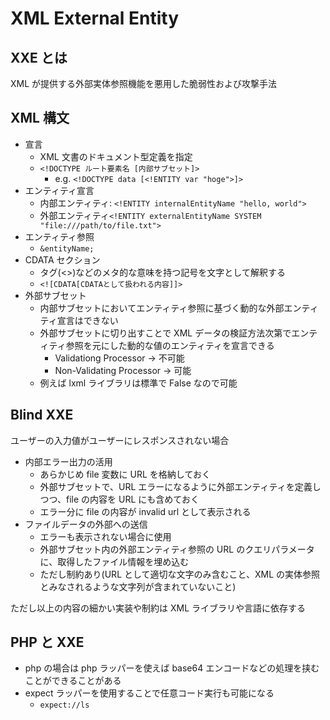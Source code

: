 # XML External Entity

## XXE とは

XML が提供する外部実体参照機能を悪用した脆弱性および攻撃手法

## XML 構文

- <!DOCTYPE>宣言
  - XML 文書のドキュメント型定義を指定
  - `<!DOCTYPE ルート要素名 [内部サブセット]>`
    - e.g. `<!DOCTYPE data [<!ENTITY var "hoge">]>`
- エンティティ宣言
  - 内部エンティティ: `<!ENTITY internalEntityName "hello, world">`
  - 外部エンティティ`<!ENTITY externalEntityName SYSTEM "file:///path/to/file.txt">`
- エンティティ参照
  - `&entityName;`
- CDATA セクション
  - タグ(<>)などのメタ的な意味を持つ記号を文字として解釈する
  - `<![CDATA[CDATAとして扱われる内容]]>`
- 外部サブセット
  - 内部サブセットにおいてエンティティ参照に基づく動的な外部エンティティ宣言はできない
  - 外部サブセットに切り出すことで XML データの検証方法次第でエンティティ参照を元にした動的な値のエンティティを宣言できる
    - Validationg Processor -> 不可能
    - Non-Validating Processor -> 可能
  - 例えば lxml ライブラリは標準で False なので可能

## Blind XXE

ユーザーの入力値がユーザーにレスポンスされない場合

- 内部エラー出力の活用
  - あらかじめ file 変数に URL を格納しておく
  - 外部サブセットで、URL エラーになるように外部エンティティを定義しつつ、file の内容を URL にも含めておく
  - エラー分に file の内容が invalid url として表示される
- ファイルデータの外部への送信
  - エラーも表示されない場合に使用
  - 外部サブセット内の外部エンティティ参照の URL のクエリパラメータに、取得したファイル情報を埋め込む
  - ただし制約あり(URL として適切な文字のみ含むこと、XML の実体参照とみなされるような文字列が含まれていないこと)

ただし以上の内容の細かい実装や制約は XML ライブラリや言語に依存する

## PHP と XXE

- php の場合は php ラッパーを使えば base64 エンコードなどの処理を挟むことができることがある
- expect ラッパーを使用することで任意コード実行も可能になる
  - `expect://ls`
